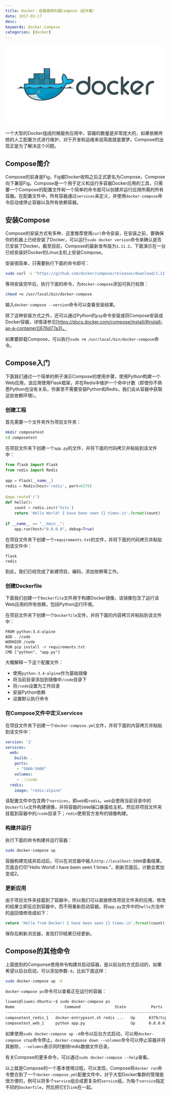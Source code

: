 ```yaml
---
title: Docker：容器编排利器Compose（起步篇）
date: 2017-03-17
desc:
keywords: Docker,Compose
categories: [docker]
---
```


<img src="https://raw.githubusercontent.com/lw900925/blog-asset/master/images/banner/docker-logo.jpeg">

一个大型的Docker组成的微服务应用中，容器的数量是非常庞大的，如果依赖传统的人工配置方式进行维护，对于开发和运维来说简直就是噩梦。Compose的出现正是为了解决这个问题。

<!-- more -->

## Compose简介

Compose的前身是Fig，Fig被Docker收购之后正式更名为Compose，Compose向下兼容Fig。Compose是一个用于定义和运行多容器Docker应用的工具，只需要一个Compose的配置文件和一个简单的命令就可以创建并运行应用所需的所有容器。在配置文件中，所有容器通过`services`来定义，并使用`docker-compose`命令启动或停止容器以及所有依赖容器。

## 安装Compose

Compose的安装方式有多种，这里推荐使用`curl`命令安装，在安装之前，要确保你的机器上已经安装了Docker，可以运行`sudo docker version`命令来确认是否已安装了Docker。截至目前，Compose的最新发布版为`1.11.2`，下面演示在一台已经安装好Docker的Linux主机上安装Compose。

安装很简单，只需要执行下面的命令即可：

```bash
sudo curl -L "https://github.com/docker/compose/releases/download/1.11.2/docker-compose-$(uname -s)-$(uname -m)" -o /usr/local/bin/docker-compose
```

等待安装完毕后，执行下面的命令，为`docker-compose`添加可执行权限：

```bash
chmod +x /usr/local/bin/docker-compose
```

输入`docker-compose --version`命令可以查看安装结果。

除了这种安装方式之外，还可以通过Python的`pip`命令安装或将Compose安装成Docker容器，详情请参见[https://docs.docker.com/compose/install/#install-as-a-container][676d77a3]。

如果要卸载Compose，可以执行`sudo rm /usr/local/bin/docker-compose`命令。

## Compose入门

下面我们通过一个简单的例子演示Compose的使用步骤，使用Python构建一个Web应用，该应用使用Flask框架，并在Redis中维护一个命中计数（即使你不熟悉Python也没有关系，你甚至不需要安装Python和Redis，我们会从容器中获取这些依赖环境）。

### 创建工程

首先需要一个文件夹作为项目文件夹：

```bash
mkdir composetest
cd composetest
```

在项目文件夹下创建一个`app.py`的文件，并将下面的代码拷贝并粘贴到该文件中：

```python
from flask import Flask
from redis import Redis

app = Flask(__name__)
redis = Redis(host='redis', port=6379)

@app.route('/')
def hello():
    count = redis.incr('hits')
    return 'Hello World! I have been seen {} times.\n'.format(count)

if __name__ == "__main__":
    app.run(host="0.0.0.0", debug=True)
```

在项目文件夹下创建一个`requirements.txt`的文件，并将下面的代码拷贝并粘贴到该文件中：

```
flask
redis
```

到此，我们已经完成了新建项目，编码，添加依赖等工作。

### 创建Dockerfile

下面我们创建一个`Dockerfile`文件用于构建Docker镜像，该镜像包含了运行该Web应用的所有依赖，包括Python运行环境。

在项目文件夹下创建一个`Dockerfile`文件，并将下面的内容拷贝并粘贴到该文件中：

```
FROM python:3.4-alpine
ADD . /code
WORKDIR /code
RUN pip install -r requirements.txt
CMD ["python", "app.py"]
```

大概解释一下这个配置文件：

- 使用`python-3.4-alpine`作为基础镜像
- 将当前目录添加到镜像中`/code`目录下
- 将`/code`设置为工作目录
- 安装Python依赖
- 设置默认执行命令

### 在Compose文件中定义services

在项目文件夹下创建一个`docker-compose.yml`文件，并将下面的内容拷贝并粘贴到该文件中：

```yml
version: '2'
services:
  web:
    build: .
    ports:
     - "5000:5000"
    volumes:
     - .:/code
  redis:
    image: "redis:alpine"
```

该配置文件中包含两个`services`，即`web`和`redis`。`web`会使用当前目录中的`Dockerfile`文件构建镜像，并将容器的`5000`端口暴露给主机，然后将项目文件夹挂载到容器中的`/code`目录下；`redis`使用官方发布的镜像构建。

### 构建并运行

执行下面的命令构建并运行容器：

```bash
sudo docker-compose up
```

容器构建完成并启动后，可以在浏览器中输入`http://localhost:5000`查看结果。页面会打印“Hello World! I have been seen 1 times.”，刷新页面后，计数会累加变成2。

### 更新应用

由于项目文件夹挂载到了容器中，所以我们可以直接修改项目文件夹的应用，修改的结果立即反应到容器中，而不用重新启动容器。将`app.py`文件中的`hello`方法中的返回值修改成如下：

```python
return 'Hello from Docker! I have been seen {} times.\n'.format(count)
```

保存后刷新浏览器，发现打印结果已经更新。

## Compose的其他命令

上面提到的Componse使用命令构建并启动容器，是以前台的方式启动的，如果希望以后台启动，可以添加参数`-d`，比如下面这样：

```bash
sudo docker-compose up -d
```

`docker-compose ps`命令可以查看正在运行的容器：

```bash
liuwei@liuwei-Ubuntu:~$ sudo docker-compose ps
Name                      Command               State           Ports
-------------------------------------------------------------------------------------
composetest_redis_1   docker-entrypoint.sh redis ...   Up      6379/tcp
composetest_web_1     python app.py                    Up      0.0.0.0:5000->5000/tcp
```

如果使用`sudo docker-compose up -d`命令以后台方式启动，可以用`docker-compose stop`命令停止。`docker-compose down --volumes`命令可以停止容器并将其删除，`--volumns`表示同时删除redis数据文件目录。

有关Compose的更多命令，可以通过`sudo docker-compose --help`查看。

以上就是Compose的一个基本使用过程，可以发现，Compose将`docker run`命令整合到了一个`docker-compose.yml`配置文件中，对于大型Docker集群的管理是很方便的，例可以将多个`service`组合成更复杂的`service`组，为每个`service`指定不同的`Dockerfile`，然后把它们`link`在一起。

[676d77a3]: https://docs.docker.com/compose/install/#install-as-a-container "https://docs.docker.com/compose/install/#install-as-a-container"
